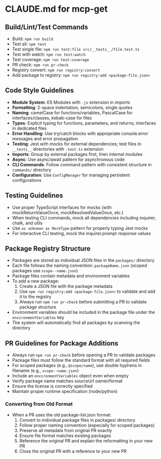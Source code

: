 # CLAUDE.md for mcp-get

## Build/Lint/Test Commands
- Build: `npm run build`
- Test all: `npm test`
- Test single file: `npm run test:file src/__tests__/file.test.ts`
- Test with watch: `npm run test:watch`
- Test coverage: `npm run test:coverage` 
- PR check: `npm run pr-check`
- Registry convert: `npm run registry:convert`
- Add package to registry: `npm run registry:add <package-file.json>`

## Code Style Guidelines
- **Module System**: ES Modules with `.js` extension in imports
- **Formatting**: 2-space indentation, semicolons, single quotes
- **Naming**: camelCase for functions/variables, PascalCase for interfaces/classes, kebab-case for files
- **Types**: Explicit typing for functions, parameters, and returns; interfaces in dedicated files
- **Error Handling**: Use try/catch blocks with appropriate console.error messages and error propagation
- **Testing**: Jest with mocks for external dependencies; test files in `__tests__` directories with `.test.ts` extension
- **Imports**: Group by external packages first, then internal modules
- **Async**: Use async/await pattern for asynchronous code
- **CLI Commands**: Follow command pattern with consistent structure in `commands/` directory
- **Configuration**: Use `ConfigManager` for managing persistent configurations

## Testing Guidelines
- Use proper TypeScript interfaces for mocks (with mockReturnValueOnce, mockResolvedValueOnce, etc.)
- When testing CLI commands, mock all dependencies including inquirer, chalk, and utils
- Use `as unknown as MockType` pattern for properly typing Jest mocks
- For interactive CLI testing, mock the inquirer.prompt response values

## Package Registry Structure
- Packages are stored as individual JSON files in the `packages/` directory
- Each file follows the naming convention: `packageName.json` (scoped packages use `scope--name.json`)
- Package files contain metadata and environment variables
- To add a new package:
  1. Create a JSON file with the package metadata
  2. Use `npm run registry:add <package-file.json>` to validate and add it to the registry
  3. Always run `npm run pr-check` before submitting a PR to validate package structure
- Environment variables should be included in the package file under the `environmentVariables` key
- The system will automatically find all packages by scanning the directory

## PR Guidelines for Package Additions
- Always run `npm run pr-check` before opening a PR to validate packages
- Package files must follow the standard format with all required fields
- For scoped packages (e.g., `@scope/name`), use double hyphens in filename (e.g., `scope--name.json`)
- Include an `environmentVariables` object even when empty
- Verify package name matches sourceUrl owner/format
- Ensure the license is correctly specified
- Maintain proper runtime specification (node/python)

### Converting from Old Format
- When a PR uses the old package-list.json format:
  1. Convert to individual package files in packages/ directory
  2. Follow proper naming convention (especially for scoped packages)
  3. Preserve all metadata from original PR exactly
  4. Ensure file format matches existing packages
  5. Reference the original PR and explain the reformatting in your new PR
  6. Close the original PR with a reference to your new PR